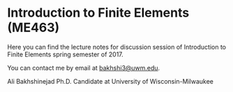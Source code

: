 # Introduction to Finite Elements (ME463)

Here you can find the lecture notes for discussion session of Introduction to Finite Elements spring semester of 2017.

You can contact me by email at bakhshi3@uwm.edu.
 


Ali Bakhshinejad
Ph.D. Candidate at University of Wisconsin-Milwaukee
